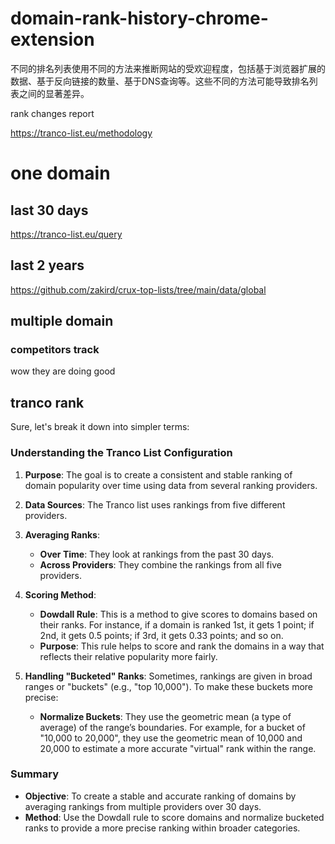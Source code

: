 # domain-rank-history-chrome-extension



不同的排名列表使用不同的方法来推断网站的受欢迎程度，包括基于浏览器扩展的数据、基于反向链接的数量、基于DNS查询等。这些不同的方法可能导致排名列表之间的显著差异。


rank changes report 


https://tranco-list.eu/methodology

# one domain

## last 30 days

https://tranco-list.eu/query

## last 2 years

https://github.com/zakird/crux-top-lists/tree/main/data/global


## multiple domain

### competitors track

wow  they are doing good



## tranco rank

Sure, let's break it down into simpler terms:

### Understanding the Tranco List Configuration

1. **Purpose**:
   The goal is to create a consistent and stable ranking of domain popularity over time using data from several ranking providers.

2. **Data Sources**:
   The Tranco list uses rankings from five different providers. 

3. **Averaging Ranks**:
   - **Over Time**: They look at rankings from the past 30 days.
   - **Across Providers**: They combine the rankings from all five providers.

4. **Scoring Method**:
   - **Dowdall Rule**: This is a method to give scores to domains based on their ranks. For instance, if a domain is ranked 1st, it gets 1 point; if 2nd, it gets 0.5 points; if 3rd, it gets 0.33 points; and so on.
   - **Purpose**: This rule helps to score and rank the domains in a way that reflects their relative popularity more fairly.

5. **Handling "Bucketed" Ranks**:
   Sometimes, rankings are given in broad ranges or "buckets" (e.g., "top 10,000"). To make these buckets more precise:
   - **Normalize Buckets**: They use the geometric mean (a type of average) of the range’s boundaries. For example, for a bucket of "10,000 to 20,000", they use the geometric mean of 10,000 and 20,000 to estimate a more accurate "virtual" rank within the range.

### Summary

- **Objective**: To create a stable and accurate ranking of domains by averaging rankings from multiple providers over 30 days.
- **Method**: Use the Dowdall rule to score domains and normalize bucketed ranks to provide a more precise ranking within broader categories.
